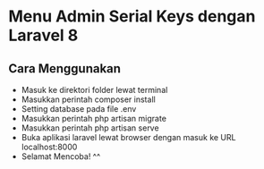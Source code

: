 <p align="center">
   <h1>Menu Admin Serial Keys dengan Laravel 8</h1>
</p>

## Cara Menggunakan
- Masuk ke direktori folder lewat terminal
- Masukkan perintah composer install
- Setting database pada file .env
- Masukkan perintah php artisan migrate
- Masukkan perintah php artisan serve
- Buka aplikasi laravel lewat browser dengan masuk ke URL localhost:8000
- Selamat Mencoba! ^^ 
